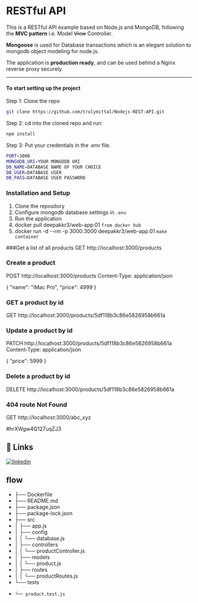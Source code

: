 # RESTful API

This is a RESTful API example based on Node.js and MongoDB, following the **MVC pattern** i.e. Model ~~View~~ Controller.

**Mongoose** is used for Database transactions which is an elegant solution to mongodb object modeling for node.js.

The application is **production ready**, and can be used behind a Nginx reverse proxy securely.

---

#### To start setting up the project

Step 1: Clone the repo

```bash
git clone https://github.com/trulymittal/Nodejs-REST-API.git
```

Step 2: cd into the cloned repo and run:

```bash
npm install
```

Step 3: Put your credentials in the .env file.

```bash
PORT=3000
MONGODB_URI=YOUR MONGODB URI
DB_NAME=DATABASE NAME OF YOUR CHOICE
DB_USER=DATABASE USER
DB_PASS=DATABASE USER PASSWORD 
```

### Installation and Setup
1. Clone the repository
2. Configure mongodb database settings in `.env`
3. Run the  application
4. docker pull deepakkr3/web-app:01  `from docker hub`
5. docker run -d --rm -p 3000:3000  deepakkr3/web-app:01 `make container`




###Get a list of all products
GET http://localhost:3000/products

### Create a product
POST http://localhost:3000/products
Content-Type: application/json

{
  "name": "iMac Pro",
  "price": 4999
}

### GET a product by id
GET http://localhost:3000/products/5df118b3c86e5826958b661a

### Update a product by id
PATCH  http://localhost:3000/products/5df118b3c86e5826958b661a
Content-Type: application/json

{
  "price": 5999
}


### Delete a product by id
DELETE  http://localhost:3000/products/5df118b3c86e5826958b661a

### 404 route Not Found
GET http://localhost:3000/abc_xyz



































#hrXWgw4Q127uqZJ3




## 🔗 Links

[![linkedin](https://img.shields.io/badge/linkedin-0A66C2?style=for-the-badge&logo=linkedin&logoColor=white)](https://www.linkedin.com/in/deepak-kumar-01b417214/)


## flow

- ├── Dockerfile
- ├── README.md
- ├── package.json
- ├── package-lock.json
- ├── src
- │   ├── app.js
- │   ├── config
- │   │   └── database.js
- │   ├── controllers
- │   │   └── productController.js
- │   ├── models
- │   │   └── product.js
- │   ├── routes
- │   │   └── productRoutes.js
- └── tests
-     └── product.test.js


